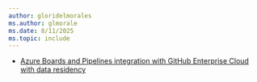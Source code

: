 ```yaml
---
author: gloridelmorales
ms.author: glmorale
ms.date: 8/11/2025
ms.topic: include
---
```


- [Azure Boards and Pipelines integration with GitHub Enterprise Cloud with data residency](#azure-boards-and-pipelines-integration-with-github-enterprise-cloud-with-data-residency)
